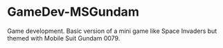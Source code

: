 # GameDev-MSGundam
Game development.
Basic version of a mini game like Space Invaders but themed with Mobile Suit Gundam 0079.
